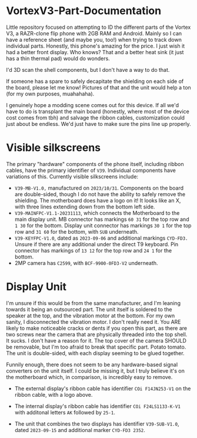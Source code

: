 # VortexV3-Part-Documentation
Little repository focused on attempting to ID the different parts of the Vortex V3, a RAZR-clone flip phone with 2GB RAM and Android. Mainly so I can have a reference sheet (and maybe you, too!) when trying to track down individual parts. Honestly, this phone's amazing for the price. I just wish it had a better front display. Who knows? That and a better heat sink (it just has a thin thermal pad) would do wonders.

I'd 3D scan the shell components, but I don't have a way to do that.

If someone has a spare to safely decapitate the shielding on each side of the board, please let me know! Pictures of that and the unit would help a ton (for my own purposes, muahahaha).

I genuinely hope a modding scene comes out for this device. If all we'd have to do is transplant the main board (honestly, where most of the device cost comes from tbh) and salvage the ribbon cables, customization could just about be endless. We'd just have to make sure the pins line up properly.

# Visible silkscreens
The primary "hardware" components of the phone itself, including ribbon cables, have the primary identifier of `V39`. Individual components have variations of this.
Currently visible silkscreens include:

- `V39-MB-V1.0,` manufactured on `2023/10/31`. Components on the board are double-sided, though I do not have the ability to safely remove the shielding.
The motherboard does have a logo on it! It looks like an X, with three lines extending down from the bottom left side.
- `V39-MAINFPC-V1.1-20231113`, which connects the Motherboard to the main display unit. 
MB connector has markings `60 31` for the top row and `1 30` for the bottom. 
Display unit connector has markings `30 1` for the top row and `31 60` for the bottom, with `SUB` underneath.
- `V39-KEYFPC-V1.0`, dated as `2023-09-06` and additional markings `CYD-FD3.` Unsure if there are any additional under the direct T9 keyboard. 
Pin connector has markings of `13 12` for the top row and `24 1` for the bottom.
- 2MP camera has `C2599`, with `BCF-9900-0FD3-V2` underneath.
# Display Unit
I'm unsure if this would be from the same manufacturer, and I'm leaning towards it being an outsourced part. The unit itself is soldered to the speaker at the top, and the vibration motor at the bottom. For my own sanity, I disconnected the vibration motor. I don't really need it. You ARE likely to make noticeable cracks or dents if you open this part, as there are two screws near the camera that are physically threaded into the top shell. It sucks. I don't have a reason for it. The top cover of the camera SHOULD be removable, but I'm too afraid to break that specific part. Potato tomato.
The unit is double-sided, with each display seeming to be glued together.

Funnily enough, there does not seem to be any hardware-based signal converters on the unit itself. I could be missing it, but I truly believe it's on the motherboard which, in comparison, is incredibly easy to remove.

- The external display's ribbon cable has identifier `COi F14JN253-V1` on the ribbon cable, with a logo above.
- The internal display's ribbon cable has identifier `COi F24LS1133-K-V1` with additonal letters `AK` followed by `25-1`.

- The unit that combines the two displays has identifier `V39-SUB-V1.0`, dated `2023-09-15` and additional marker `CYD-FD3 2352`.
